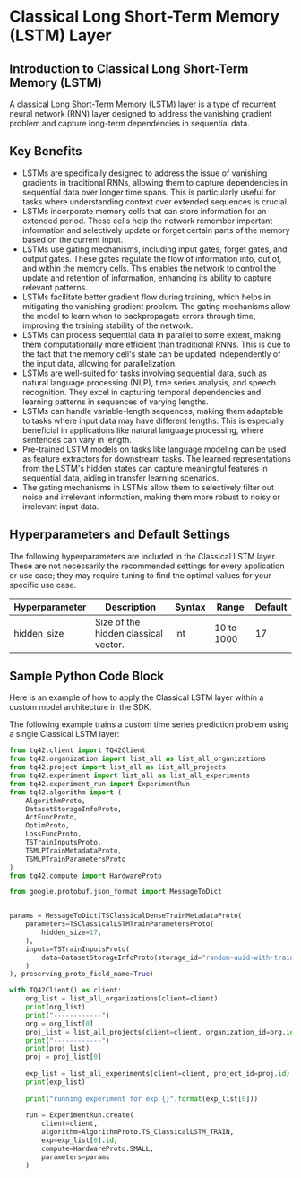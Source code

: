 # Classical Long Short-Term Memory (LSTM) Layer
## Introduction to Classical Long Short-Term Memory (LSTM)
A classical Long Short-Term Memory (LSTM) layer is a type of recurrent neural network (RNN) layer designed to address the vanishing gradient problem and capture long-term dependencies in sequential data.


## Key Benefits
- LSTMs are specifically designed to address the issue of vanishing gradients in traditional RNNs, allowing them to capture dependencies in sequential data over longer time spans. This is particularly useful for tasks where understanding context over extended sequences is crucial.
- LSTMs incorporate memory cells that can store information for an extended period. These cells help the network remember important information and selectively update or forget certain parts of the memory based on the current input.
- LSTMs use gating mechanisms, including input gates, forget gates, and output gates. These gates regulate the flow of information into, out of, and within the memory cells. This enables the network to control the update and retention of information, enhancing its ability to capture relevant patterns.
- LSTMs facilitate better gradient flow during training, which helps in mitigating the vanishing gradient problem. The gating mechanisms allow the model to learn when to backpropagate errors through time, improving the training stability of the network.
- LSTMs can process sequential data in parallel to some extent, making them computationally more efficient than traditional RNNs. This is due to the fact that the memory cell's state can be updated independently of the input data, allowing for parallelization.
- LSTMs are well-suited for tasks involving sequential data, such as natural language processing (NLP), time series analysis, and speech recognition. They excel in capturing temporal dependencies and learning patterns in sequences of varying lengths.
- LSTMs can handle variable-length sequences, making them adaptable to tasks where input data may have different lengths. This is especially beneficial in applications like natural language processing, where sentences can vary in length.
- Pre-trained LSTM models on tasks like language modeling can be used as feature extractors for downstream tasks. The learned representations from the LSTM's hidden states can capture meaningful features in sequential data, aiding in transfer learning scenarios.
- The gating mechanisms in LSTMs allow them to selectively filter out noise and irrelevant information, making them more robust to noisy or irrelevant input data.


## Hyperparameters and Default Settings
The following hyperparameters are included in the Classical LSTM layer. These are not necessarily the recommended settings for every application or use case; they may require tuning to find the optimal values for your specific use case.

| Hyperparameter | Description                            | Syntax | Range      | Default |
|----------------|----------------------------------------|--------|------------|---------|
| hidden_size    | Size of the hidden classical vector.   | int    | 10 to 1000 | 17      |


## Sample Python Code Block
Here is an example of how to apply the Classical LSTM layer within a custom model architecture in the SDK.

The following example trains a custom time series prediction problem using a single Classical LSTM layer:

```python
from tq42.client import TQ42Client
from tq42.organization import list_all as list_all_organizations
from tq42.project import list_all as list_all_projects
from tq42.experiment import list_all as list_all_experiments
from tq42.experiment_run import ExperimentRun
from tq42.algorithm import (
    AlgorithmProto,
    DatasetStorageInfoProto,
    ActFuncProto,
    OptimProto,
    LossFuncProto,
    TSTrainInputsProto,
    TSMLPTrainMetadataProto,
    TSMLPTrainParametersProto
) 
from tq42.compute import HardwareProto

from google.protobuf.json_format import MessageToDict


params = MessageToDict(TSClassicalDenseTrainMetadataProto(
    parameters=TSClassicalLSTMTrainParametersProto(
        hidden_size=17,
    ),
    inputs=TSTrainInputsProto(
        data=DatasetStorageInfoProto(storage_id="random-uuid-with-training-data-inside")
    )
), preserving_proto_field_name=True)

with TQ42Client() as client:
    org_list = list_all_organizations(client=client)
    print(org_list)
    print("------------")
    org = org_list[0]
    proj_list = list_all_projects(client=client, organization_id=org.id)
    print("------------")
    print(proj_list)
    proj = proj_list[0]
    
    exp_list = list_all_experiments(client=client, project_id=proj.id)
    print(exp_list)
    
    print("running experiment for exp {}".format(exp_list[0]))
    
    run = ExperimentRun.create(
        client=client,
        algorithm=AlgorithmProto.TS_ClassicalLSTM_TRAIN,
        exp=exp_list[0].id,
        compute=HardwareProto.SMALL,
        parameters=params
    )
```